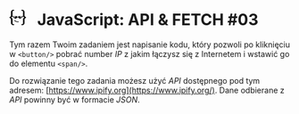 # [![](../assets/img/logo-readme2.jpg)](https://devmentor.pl) &nbsp; JavaScript: API & FETCH #03

Tym razem Twoim zadaniem jest napisanie kodu, który pozwoli po kliknięciu w `<button/>` pobrać number *IP* z jakim łączysz się z Internetem i wstawić go do elementu `<span/>`.

Do rozwiązanie tego zadania możesz użyć *API* dostępnego pod tym adresem: [https://www.ipify.org](https://www.ipify.org/). Dane odbierane z *API* powinny być w formacie *JSON*.
